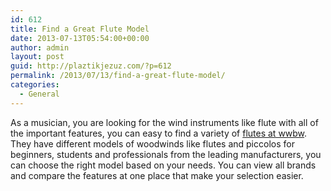 ```yaml
---
id: 612
title: Find a Great Flute Model
date: 2013-07-13T05:54:00+00:00
author: admin
layout: post
guid: http://plaztikjezuz.com/?p=612
permalink: /2013/07/13/find-a-great-flute-model/
categories:
  - General
---
```

As a musician, you are looking for the wind instruments like flute with all of the important features, you can easy to find a variety of [flutes at wwbw](http://www.wwbw.com/Flutes-Flutes---Piccolos.wwbw). They have different models of woodwinds like flutes and piccolos for beginners, students and professionals from the leading manufacturers, you can choose the right model based on your needs. You can view all brands and compare the features at one place that make your selection easier.